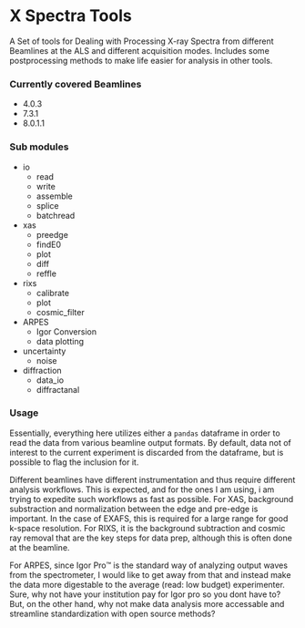 # X Spectra Tools

A Set of tools for Dealing with Processing X-ray Spectra from different Beamlines at the ALS and different acquisition modes. Includes some postprocessing methods to make life easier for analysis in other tools. 

### Currently covered Beamlines
- 4.0.3
- 7.3.1 
- 8.0.1.1

### Sub modules

- io  
    - read
    - write
    - assemble
    - splice
    - batchread
- xas
    - preedge
    - findE0
    - plot
    - diff 
    - reffle
- rixs
    - calibrate
    - plot
    - cosmic_filter
- ARPES
    - Igor Conversion
    - data plotting
- uncertainty 
    - noise
- diffraction
    - data_io
    - diffractanal

### Usage
 Essentially, everything here utilizes either a  `pandas` dataframe in order to read the data from various beamline output formats. By default, data not of interest to the current experiment is discarded from the dataframe, but is possible to flag the inclusion for it. 

 Different beamlines have different instrumentation and thus require different analysis workflows. This is expected, and for the ones I am using, i am trying to expedite such workflows as fast as possible. For XAS, background substraction and normalization between the edge and pre-edge is important. In the case of EXAFS, this is required for a large range for good k-space resolution.  For RIXS, it is the background subtraction and cosmic ray removal that are the key steps for data prep, although this is often done at the beamline.

 For ARPES, since Igor Pro:tm: is the standard way of analyzing output waves from the spectrometer, I would like to get away from that and instead make the data more digestable to the average (read: low budget) experimenter. Sure, why not have your institution pay for Igor pro so you dont have to? But, on the other hand, why not make data analysis more accessable and streamline standardization with open source methods?